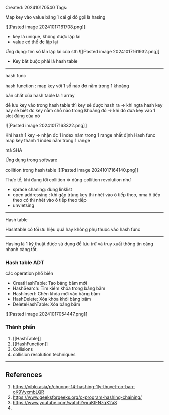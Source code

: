 Created: 202410170540
Tags: 

Map key vào value bằng 1 cái gì đó gọi là hasing

![[Pasted image 20241017161708.png]]
- key là unique, không được lặp lại
- value có thể đc lặp lại


Ứng dụng: tìm số lần lặp lại của sth
![[Pasted image 20241017161932.png]]

- Key bắt buộc phải là hash table

----
hash func

hash function : map key với 1 số nào đó nằm trong 1 khoảng

bản chất của hash table là 1 array

để lưu key vào trong hash table thì key sẽ được hash ra
-> khi ngta hash key này sẽ biết đc key nằm chỗ nào trong khoảng đó
-> khi đó đưa key vào 1 slot đúng của nó



![[Pasted image 20241017163322.png]]

Khi hash 1 key -> nhận đc 1 index nằm trong 1 range nhất định 
Hash func map key thành 1 index nằm trong 1 range 

mã SHA

Ứng dụng trong software 

collition trong hash table
![[Pasted image 20241017164140.png]]

Thực tế, khi đụng tới collition => dùng collition revolution như
- sprace chaning: dùng linklist 
- open addressing : khi gặp trùng key thì nhét vào ô tiếp theo, nma ô tiếp theo có thì nhét vào ô tiếp theo tiếp
- unvletsing 

-----
Hash table

Hashtable có tối ưu hiệu quả hay không phụ thuộc vào hash func 

-------------
Hasing là 1 kỹ thuật được sử dụng để lưu trữ và truy xuất thông tin càng nhanh càng tốt.

### Hash table ADT
các operation phổ biến
- CreatHashTable: Tạo bảng băm mới
- HashSearch: Tìm kiếm khóa trong bảng băm
- Hashlnsert: Chèn khóa mới vào bảng băm
- HashDelete: Xóa khóa khỏi bảng băm
- DeleteHashTable: Xóa bảng băm

![[Pasted image 20241017054447.png]]


### Thành phần 
1. [[HashTable]]
2. [[HashFunction]]
3. Collisions
4. collision resolution techniques




-----
## References
1. https://viblo.asia/p/chuong-14-hashing-1ly-thuyet-co-ban-oK9VyxmbLQR
2. https://www.geeksforgeeks.org/c-program-hashing-chaining/
3. https://www.youtube.com/watch?v=uKIFNzqX2a8
4. 
